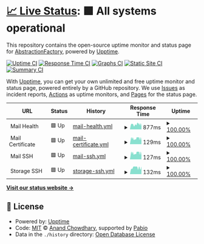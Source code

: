 # [📈 Live Status](https://abstractionfactory.github.io/monitoring): <!--live status--> **🟩 All systems operational**

This repository contains the open-source uptime monitor and status page for [AbstractionFactory](https://abstractionfactory.github.io/monitoring), powered by [Upptime](https://github.com/upptime/upptime).

[![Uptime CI](https://github.com/abstractionfactory/monitoring/workflows/Uptime%20CI/badge.svg)](https://github.com/abstractionfactory/monitoring/actions?query=workflow%3A%22Uptime+CI%22)
[![Response Time CI](https://github.com/abstractionfactory/monitoring/workflows/Response%20Time%20CI/badge.svg)](https://github.com/abstractionfactory/monitoring/actions?query=workflow%3A%22Response+Time+CI%22)
[![Graphs CI](https://github.com/abstractionfactory/monitoring/workflows/Graphs%20CI/badge.svg)](https://github.com/abstractionfactory/monitoring/actions?query=workflow%3A%22Graphs+CI%22)
[![Static Site CI](https://github.com/abstractionfactory/monitoring/workflows/Static%20Site%20CI/badge.svg)](https://github.com/abstractionfactory/monitoring/actions?query=workflow%3A%22Static+Site+CI%22)
[![Summary CI](https://github.com/abstractionfactory/monitoring/workflows/Summary%20CI/badge.svg)](https://github.com/abstractionfactory/monitoring/actions?query=workflow%3A%22Summary+CI%22)

With [Upptime](https://upptime.js.org), you can get your own unlimited and free uptime monitor and status page, powered entirely by a GitHub repository. We use [Issues](https://github.com/abstractionfactory/monitoring/issues) as incident reports, [Actions](https://github.com/abstractionfactory/monitoring/actions) as uptime monitors, and [Pages](https://abstractionfactory.github.io/monitoring) for the status page.

<!--start: status pages-->
<!-- This summary is generated by Upptime (https://github.com/upptime/upptime) -->
<!-- Do not edit this manually, your changes will be overwritten -->
<!-- prettier-ignore -->
| URL | Status | History | Response Time | Uptime |
| --- | ------ | ------- | ------------- | ------ |
| <img alt="" src="https://icons.duckduckgo.com/ip3/null.ico" height="13"> Mail Health | 🟩 Up | [mail-health.yml](https://github.com/abstractionfactory/monitoring/commits/HEAD/history/mail-health.yml) | <details><summary><img alt="Response time graph" src="./graphs/mail-health/response-time-week.png" height="20"> 877ms</summary><br><a href="https://abstractionfactory.github.io/monitoring/history/mail-health"><img alt="Response time 877" src="https://img.shields.io/endpoint?url=https%3A%2F%2Fraw.githubusercontent.com%2Fabstractionfactory%2Fmonitoring%2FHEAD%2Fapi%2Fmail-health%2Fresponse-time.json"></a><br><a href="https://abstractionfactory.github.io/monitoring/history/mail-health"><img alt="24-hour response time 710" src="https://img.shields.io/endpoint?url=https%3A%2F%2Fraw.githubusercontent.com%2Fabstractionfactory%2Fmonitoring%2FHEAD%2Fapi%2Fmail-health%2Fresponse-time-day.json"></a><br><a href="https://abstractionfactory.github.io/monitoring/history/mail-health"><img alt="7-day response time 877" src="https://img.shields.io/endpoint?url=https%3A%2F%2Fraw.githubusercontent.com%2Fabstractionfactory%2Fmonitoring%2FHEAD%2Fapi%2Fmail-health%2Fresponse-time-week.json"></a><br><a href="https://abstractionfactory.github.io/monitoring/history/mail-health"><img alt="30-day response time 877" src="https://img.shields.io/endpoint?url=https%3A%2F%2Fraw.githubusercontent.com%2Fabstractionfactory%2Fmonitoring%2FHEAD%2Fapi%2Fmail-health%2Fresponse-time-month.json"></a><br><a href="https://abstractionfactory.github.io/monitoring/history/mail-health"><img alt="1-year response time 877" src="https://img.shields.io/endpoint?url=https%3A%2F%2Fraw.githubusercontent.com%2Fabstractionfactory%2Fmonitoring%2FHEAD%2Fapi%2Fmail-health%2Fresponse-time-year.json"></a></details> | <details><summary><a href="https://abstractionfactory.github.io/monitoring/history/mail-health">100.00%</a></summary><a href="https://abstractionfactory.github.io/monitoring/history/mail-health"><img alt="All-time uptime 100.00%" src="https://img.shields.io/endpoint?url=https%3A%2F%2Fraw.githubusercontent.com%2Fabstractionfactory%2Fmonitoring%2FHEAD%2Fapi%2Fmail-health%2Fuptime.json"></a><br><a href="https://abstractionfactory.github.io/monitoring/history/mail-health"><img alt="24-hour uptime 100.00%" src="https://img.shields.io/endpoint?url=https%3A%2F%2Fraw.githubusercontent.com%2Fabstractionfactory%2Fmonitoring%2FHEAD%2Fapi%2Fmail-health%2Fuptime-day.json"></a><br><a href="https://abstractionfactory.github.io/monitoring/history/mail-health"><img alt="7-day uptime 100.00%" src="https://img.shields.io/endpoint?url=https%3A%2F%2Fraw.githubusercontent.com%2Fabstractionfactory%2Fmonitoring%2FHEAD%2Fapi%2Fmail-health%2Fuptime-week.json"></a><br><a href="https://abstractionfactory.github.io/monitoring/history/mail-health"><img alt="30-day uptime 100.00%" src="https://img.shields.io/endpoint?url=https%3A%2F%2Fraw.githubusercontent.com%2Fabstractionfactory%2Fmonitoring%2FHEAD%2Fapi%2Fmail-health%2Fuptime-month.json"></a><br><a href="https://abstractionfactory.github.io/monitoring/history/mail-health"><img alt="1-year uptime 100.00%" src="https://img.shields.io/endpoint?url=https%3A%2F%2Fraw.githubusercontent.com%2Fabstractionfactory%2Fmonitoring%2FHEAD%2Fapi%2Fmail-health%2Fuptime-year.json"></a></details>
| <img alt="" src="https://icons.duckduckgo.com/ip3/null.ico" height="13"> Mail Certificate | 🟩 Up | [mail-certificate.yml](https://github.com/abstractionfactory/monitoring/commits/HEAD/history/mail-certificate.yml) | <details><summary><img alt="Response time graph" src="./graphs/mail-certificate/response-time-week.png" height="20"> 129ms</summary><br><a href="https://abstractionfactory.github.io/monitoring/history/mail-certificate"><img alt="Response time 129" src="https://img.shields.io/endpoint?url=https%3A%2F%2Fraw.githubusercontent.com%2Fabstractionfactory%2Fmonitoring%2FHEAD%2Fapi%2Fmail-certificate%2Fresponse-time.json"></a><br><a href="https://abstractionfactory.github.io/monitoring/history/mail-certificate"><img alt="24-hour response time 110" src="https://img.shields.io/endpoint?url=https%3A%2F%2Fraw.githubusercontent.com%2Fabstractionfactory%2Fmonitoring%2FHEAD%2Fapi%2Fmail-certificate%2Fresponse-time-day.json"></a><br><a href="https://abstractionfactory.github.io/monitoring/history/mail-certificate"><img alt="7-day response time 129" src="https://img.shields.io/endpoint?url=https%3A%2F%2Fraw.githubusercontent.com%2Fabstractionfactory%2Fmonitoring%2FHEAD%2Fapi%2Fmail-certificate%2Fresponse-time-week.json"></a><br><a href="https://abstractionfactory.github.io/monitoring/history/mail-certificate"><img alt="30-day response time 129" src="https://img.shields.io/endpoint?url=https%3A%2F%2Fraw.githubusercontent.com%2Fabstractionfactory%2Fmonitoring%2FHEAD%2Fapi%2Fmail-certificate%2Fresponse-time-month.json"></a><br><a href="https://abstractionfactory.github.io/monitoring/history/mail-certificate"><img alt="1-year response time 129" src="https://img.shields.io/endpoint?url=https%3A%2F%2Fraw.githubusercontent.com%2Fabstractionfactory%2Fmonitoring%2FHEAD%2Fapi%2Fmail-certificate%2Fresponse-time-year.json"></a></details> | <details><summary><a href="https://abstractionfactory.github.io/monitoring/history/mail-certificate">100.00%</a></summary><a href="https://abstractionfactory.github.io/monitoring/history/mail-certificate"><img alt="All-time uptime 100.00%" src="https://img.shields.io/endpoint?url=https%3A%2F%2Fraw.githubusercontent.com%2Fabstractionfactory%2Fmonitoring%2FHEAD%2Fapi%2Fmail-certificate%2Fuptime.json"></a><br><a href="https://abstractionfactory.github.io/monitoring/history/mail-certificate"><img alt="24-hour uptime 100.00%" src="https://img.shields.io/endpoint?url=https%3A%2F%2Fraw.githubusercontent.com%2Fabstractionfactory%2Fmonitoring%2FHEAD%2Fapi%2Fmail-certificate%2Fuptime-day.json"></a><br><a href="https://abstractionfactory.github.io/monitoring/history/mail-certificate"><img alt="7-day uptime 100.00%" src="https://img.shields.io/endpoint?url=https%3A%2F%2Fraw.githubusercontent.com%2Fabstractionfactory%2Fmonitoring%2FHEAD%2Fapi%2Fmail-certificate%2Fuptime-week.json"></a><br><a href="https://abstractionfactory.github.io/monitoring/history/mail-certificate"><img alt="30-day uptime 100.00%" src="https://img.shields.io/endpoint?url=https%3A%2F%2Fraw.githubusercontent.com%2Fabstractionfactory%2Fmonitoring%2FHEAD%2Fapi%2Fmail-certificate%2Fuptime-month.json"></a><br><a href="https://abstractionfactory.github.io/monitoring/history/mail-certificate"><img alt="1-year uptime 100.00%" src="https://img.shields.io/endpoint?url=https%3A%2F%2Fraw.githubusercontent.com%2Fabstractionfactory%2Fmonitoring%2FHEAD%2Fapi%2Fmail-certificate%2Fuptime-year.json"></a></details>
| <img alt="" src="https://icons.duckduckgo.com/ip3/null.ico" height="13"> Mail SSH | 🟩 Up | [mail-ssh.yml](https://github.com/abstractionfactory/monitoring/commits/HEAD/history/mail-ssh.yml) | <details><summary><img alt="Response time graph" src="./graphs/mail-ssh/response-time-week.png" height="20"> 127ms</summary><br><a href="https://abstractionfactory.github.io/monitoring/history/mail-ssh"><img alt="Response time 127" src="https://img.shields.io/endpoint?url=https%3A%2F%2Fraw.githubusercontent.com%2Fabstractionfactory%2Fmonitoring%2FHEAD%2Fapi%2Fmail-ssh%2Fresponse-time.json"></a><br><a href="https://abstractionfactory.github.io/monitoring/history/mail-ssh"><img alt="24-hour response time 113" src="https://img.shields.io/endpoint?url=https%3A%2F%2Fraw.githubusercontent.com%2Fabstractionfactory%2Fmonitoring%2FHEAD%2Fapi%2Fmail-ssh%2Fresponse-time-day.json"></a><br><a href="https://abstractionfactory.github.io/monitoring/history/mail-ssh"><img alt="7-day response time 127" src="https://img.shields.io/endpoint?url=https%3A%2F%2Fraw.githubusercontent.com%2Fabstractionfactory%2Fmonitoring%2FHEAD%2Fapi%2Fmail-ssh%2Fresponse-time-week.json"></a><br><a href="https://abstractionfactory.github.io/monitoring/history/mail-ssh"><img alt="30-day response time 127" src="https://img.shields.io/endpoint?url=https%3A%2F%2Fraw.githubusercontent.com%2Fabstractionfactory%2Fmonitoring%2FHEAD%2Fapi%2Fmail-ssh%2Fresponse-time-month.json"></a><br><a href="https://abstractionfactory.github.io/monitoring/history/mail-ssh"><img alt="1-year response time 127" src="https://img.shields.io/endpoint?url=https%3A%2F%2Fraw.githubusercontent.com%2Fabstractionfactory%2Fmonitoring%2FHEAD%2Fapi%2Fmail-ssh%2Fresponse-time-year.json"></a></details> | <details><summary><a href="https://abstractionfactory.github.io/monitoring/history/mail-ssh">100.00%</a></summary><a href="https://abstractionfactory.github.io/monitoring/history/mail-ssh"><img alt="All-time uptime 100.00%" src="https://img.shields.io/endpoint?url=https%3A%2F%2Fraw.githubusercontent.com%2Fabstractionfactory%2Fmonitoring%2FHEAD%2Fapi%2Fmail-ssh%2Fuptime.json"></a><br><a href="https://abstractionfactory.github.io/monitoring/history/mail-ssh"><img alt="24-hour uptime 100.00%" src="https://img.shields.io/endpoint?url=https%3A%2F%2Fraw.githubusercontent.com%2Fabstractionfactory%2Fmonitoring%2FHEAD%2Fapi%2Fmail-ssh%2Fuptime-day.json"></a><br><a href="https://abstractionfactory.github.io/monitoring/history/mail-ssh"><img alt="7-day uptime 100.00%" src="https://img.shields.io/endpoint?url=https%3A%2F%2Fraw.githubusercontent.com%2Fabstractionfactory%2Fmonitoring%2FHEAD%2Fapi%2Fmail-ssh%2Fuptime-week.json"></a><br><a href="https://abstractionfactory.github.io/monitoring/history/mail-ssh"><img alt="30-day uptime 100.00%" src="https://img.shields.io/endpoint?url=https%3A%2F%2Fraw.githubusercontent.com%2Fabstractionfactory%2Fmonitoring%2FHEAD%2Fapi%2Fmail-ssh%2Fuptime-month.json"></a><br><a href="https://abstractionfactory.github.io/monitoring/history/mail-ssh"><img alt="1-year uptime 100.00%" src="https://img.shields.io/endpoint?url=https%3A%2F%2Fraw.githubusercontent.com%2Fabstractionfactory%2Fmonitoring%2FHEAD%2Fapi%2Fmail-ssh%2Fuptime-year.json"></a></details>
| <img alt="" src="https://icons.duckduckgo.com/ip3/null.ico" height="13"> Storage SSH | 🟩 Up | [storage-ssh.yml](https://github.com/abstractionfactory/monitoring/commits/HEAD/history/storage-ssh.yml) | <details><summary><img alt="Response time graph" src="./graphs/storage-ssh/response-time-week.png" height="20"> 132ms</summary><br><a href="https://abstractionfactory.github.io/monitoring/history/storage-ssh"><img alt="Response time 132" src="https://img.shields.io/endpoint?url=https%3A%2F%2Fraw.githubusercontent.com%2Fabstractionfactory%2Fmonitoring%2FHEAD%2Fapi%2Fstorage-ssh%2Fresponse-time.json"></a><br><a href="https://abstractionfactory.github.io/monitoring/history/storage-ssh"><img alt="24-hour response time 111" src="https://img.shields.io/endpoint?url=https%3A%2F%2Fraw.githubusercontent.com%2Fabstractionfactory%2Fmonitoring%2FHEAD%2Fapi%2Fstorage-ssh%2Fresponse-time-day.json"></a><br><a href="https://abstractionfactory.github.io/monitoring/history/storage-ssh"><img alt="7-day response time 132" src="https://img.shields.io/endpoint?url=https%3A%2F%2Fraw.githubusercontent.com%2Fabstractionfactory%2Fmonitoring%2FHEAD%2Fapi%2Fstorage-ssh%2Fresponse-time-week.json"></a><br><a href="https://abstractionfactory.github.io/monitoring/history/storage-ssh"><img alt="30-day response time 132" src="https://img.shields.io/endpoint?url=https%3A%2F%2Fraw.githubusercontent.com%2Fabstractionfactory%2Fmonitoring%2FHEAD%2Fapi%2Fstorage-ssh%2Fresponse-time-month.json"></a><br><a href="https://abstractionfactory.github.io/monitoring/history/storage-ssh"><img alt="1-year response time 132" src="https://img.shields.io/endpoint?url=https%3A%2F%2Fraw.githubusercontent.com%2Fabstractionfactory%2Fmonitoring%2FHEAD%2Fapi%2Fstorage-ssh%2Fresponse-time-year.json"></a></details> | <details><summary><a href="https://abstractionfactory.github.io/monitoring/history/storage-ssh">100.00%</a></summary><a href="https://abstractionfactory.github.io/monitoring/history/storage-ssh"><img alt="All-time uptime 100.00%" src="https://img.shields.io/endpoint?url=https%3A%2F%2Fraw.githubusercontent.com%2Fabstractionfactory%2Fmonitoring%2FHEAD%2Fapi%2Fstorage-ssh%2Fuptime.json"></a><br><a href="https://abstractionfactory.github.io/monitoring/history/storage-ssh"><img alt="24-hour uptime 100.00%" src="https://img.shields.io/endpoint?url=https%3A%2F%2Fraw.githubusercontent.com%2Fabstractionfactory%2Fmonitoring%2FHEAD%2Fapi%2Fstorage-ssh%2Fuptime-day.json"></a><br><a href="https://abstractionfactory.github.io/monitoring/history/storage-ssh"><img alt="7-day uptime 100.00%" src="https://img.shields.io/endpoint?url=https%3A%2F%2Fraw.githubusercontent.com%2Fabstractionfactory%2Fmonitoring%2FHEAD%2Fapi%2Fstorage-ssh%2Fuptime-week.json"></a><br><a href="https://abstractionfactory.github.io/monitoring/history/storage-ssh"><img alt="30-day uptime 100.00%" src="https://img.shields.io/endpoint?url=https%3A%2F%2Fraw.githubusercontent.com%2Fabstractionfactory%2Fmonitoring%2FHEAD%2Fapi%2Fstorage-ssh%2Fuptime-month.json"></a><br><a href="https://abstractionfactory.github.io/monitoring/history/storage-ssh"><img alt="1-year uptime 100.00%" src="https://img.shields.io/endpoint?url=https%3A%2F%2Fraw.githubusercontent.com%2Fabstractionfactory%2Fmonitoring%2FHEAD%2Fapi%2Fstorage-ssh%2Fuptime-year.json"></a></details>

<!--end: status pages-->

[**Visit our status website →**](https://abstractionfactory.github.io/monitoring)

## 📄 License

- Powered by: [Upptime](https://github.com/upptime/upptime)
- Code: [MIT](./LICENSE) © [Anand Chowdhary](https://anandchowdhary.com), supported by [Pabio](https://pabio.com)
- Data in the `./history` directory: [Open Database License](https://opendatacommons.org/licenses/odbl/1-0/)
